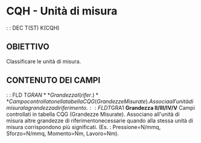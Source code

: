 # CQH - Unità di misura
 :  : DEC T(ST) K(CQH)
## OBIETTIVO
Classificare le unità di misura.
## CONTENUTO DEI CAMPI
 :  : FLD T$GRAN **Grandezza I (rifer.)**
Campo controllato nella tabella CQG (Grandezze Misurate). Associa all'unità di misura la grandezza di riferimento.
 :  : FLD T$GRA1 **Grandezza II/III/IV/V**
Campi controllati in tabella CQG (Grandezze Misurate). Associano all'unità di misura altre grandezze di riferimentonecessarie quando alla stessa unità di misura corrispondono più significati. (Es. :  Pressione=N/mmq, Sforzo=N/mmq, Momento=Nm, Lavoro=Nm).

